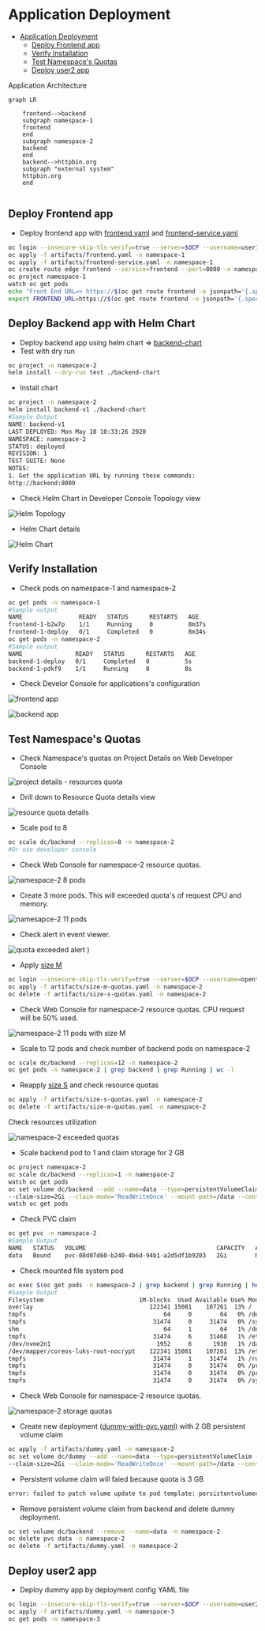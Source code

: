 # Application Deployment
<!-- TOC -->

- [Application Deployment](#application-deployment)
  - [Deploy Frontend app](#deploy-frontend-app)
  - [Verify Installation](#verify-installation)
  - [Test Namespace's Quotas](#test-namespaces-quotas)
  - [Deploy user2 app](#deploy-user2-app)

<!-- /TOC -->

Application Architecture


```mermaid
graph LR

    frontend-->backend
    subgraph namespace-1
    frontend
    end
    subgraph namespace-2
    backend
    end
    backend-->httpbin.org
    subgraph "external system"
    httpbin.org
    end
    
```



## Deploy Frontend app
- Deploy frontend app with [frontend.yaml](artifacts/frontend.yaml) and [frontend-service.yaml](artifacts/frontend-service.yaml)
```bash
oc login --insecure-skip-tls-verify=true --server=$OCP --username=user1
oc apply -f artifacts/frontend.yaml -n namespace-1
oc apply -f artifacts/frontend-service.yaml -n namespace-1
oc create route edge frontend --service=frontend --port=8080 -n namespace-1
oc project namespace-1
watch oc get pods
echo "Front End URL=> https://$(oc get route frontend -o jsonpath='{.spec.host}' -n namespace-1)"
export FRONTEND_URL=https://$(oc get route frontend -o jsonpath='{.spec.host}' -n namespace-1)
```

<!-- - Deploy backend app
```bash
oc login --insecure-skip-tls-verify=true --server=$OCP --username=user1
oc apply -f artifacts/backend.yaml -n namespace-2
oc apply -f artifacts/backend-service.yaml -n namespace-2
echo "Backend Internal End URL=> http://$(oc get svc backend  -o jsonpath='{.spec.ports[0].port}'  -n namespace-2)" 
```-->

## Deploy Backend app with Helm Chart
- Deploy backend app using helm chart => [backend-chart](backend-chart)
- Test with dry run 
```bash
oc project -n namespace-2
helm install --dry-run test ./backend-chart
```
- Install chart
```bash
oc project -n namespace-2
helm install backend-v1 ./backend-chart
#Sample Output
NAME: backend-v1
LAST DEPLOYED: Mon May 18 10:33:26 2020
NAMESPACE: namespace-2
STATUS: deployed
REVISION: 1
TEST SUITE: None
NOTES:
1. Get the application URL by running these commands:
http://backend:8080
```
- Check Helm Chart in Developer Console Topology view

![Helm Topology](images/developer-console-helm-topology.png )

- Helm Chart details

![Helm Chart](images/developer-console-helm-chart.png)

## Verify Installation
- Check pods on namespace-1 and namespace-2
```bash
oc get pods -n namespace-1
#Sample output
NAME                READY   STATUS      RESTARTS   AGE
frontend-1-b2w7p    1/1     Running     0          8m37s
frontend-1-deploy   0/1     Completed   0          8m34s
oc get pods -n namespace-2
#Sample output
NAME               READY   STATUS      RESTARTS   AGE
backend-1-deploy   0/1     Completed   0          5s
backend-1-pdkf9    1/1     Running     0          8s
```

- Check Develor Console for applications's configuration

![frontend app](images/frontend-app.png)

![backend app](images/backend-app.png)
  
## Test Namespace's Quotas
- Check Namespace's quotas on Project Details on Web Developer Console

![project details - resources quota](images/project-details-resource-quotas.png)

- Drill down to Resource Quota details view

![resource quota details](images/resource-quota-details.png)

- Scale pod to 8
```bash
oc scale dc/backend --replicas=8 -n namespace-2
#Or use developer console
```
- Check Web Console for namespace-2 resource quotas.

![namespace-2 8 pods](images/namespace-2-8-pods.png)

- Create 3 more pods. This will exceeded quota's of request CPU and memory.

![namesapce-2 11 pods](images/namespace-2-11-pods.png)

- Check alert in event viewer.

![quota exceeded alert](images/quota-exceeded-alert.png)
)
- Apply [size M](artifacts/size-m-quotas.yaml) 
```bash
oc login --insecure-skip-tls-verify=true --server=$OCP --username=opentlc-mgr
oc apply -f artifacts/size-m-quotas.yaml -n namespace-2
oc delete -f artifacts/size-s-quotas.yaml -n namespace-2
```
- Check Web Console for namespace-2 resource quotas. CPU request will be 50% used.

![namespace-2 11 pods with size M](images/namespace-2-size-m-11-pods.png)

- Scale to 12 pods and check number of backend pods on namespace-2
```bash
oc scale dc/backend --replicas=12 -n namespace-2
oc get pods -n namespace-2 | grep backend | grep Running | wc -l
```

- Reapply [size S](artifacts/size-s-quotas.yaml) and check resource quotas
```bash
oc apply -f artifacts/size-s-quotas.yaml -n namespace-2
oc delete -f artifacts/size-m-quotas.yaml -n namespace-2
```

Check resources utilization

![namespace-2 exceeded quotas](images/namespace-2-exceeded-quotas.png)

- Scale backend pod to 1 and claim storage for 2 GB
```bash
oc project namespace-2
oc scale dc/backend --replicas=1 -n namespace-2
watch oc get pods
oc set volume dc/backend --add --name=data --type=persistentVolumeClaim --claim-name=data \
--claim-size=2Gi --claim-mode='ReadWriteOnce' --mount-path=/data --containers=backend -n namespace-2
watch oc get pods
```
- Check PVC claim
```bash
oc get pvc -n namespace-2
#Sample Output
NAME   STATUS   VOLUME                                     CAPACITY   ACCESS MODES   STORAGECLASS   AGE
data   Bound    pvc-08d07d60-b240-4b6d-94b1-a2d5df1b9203   2Gi        RWO            gp2            7m17s
```
- Check mounted file system pod
```bash
oc exec $(oc get pods -n namespace-2 | grep backend | grep Running | head -n 1 | awk '{print $1}') -- df -m
#Sample Output
Filesystem                           1M-blocks  Used Available Use% Mounted on
overlay                                 122341 15081    107261  13% /
tmpfs                                       64     0        64   0% /dev
tmpfs                                    31474     0     31474   0% /sys/fs/cgroup
shm                                         64     1        64   1% /dev/shm
tmpfs                                    31474     6     31468   1% /etc/passwd
/dev/nvme2n1                              1952     6      1930   1% /data
/dev/mapper/coreos-luks-root-nocrypt    122341 15081    107261  13% /etc/hosts
tmpfs                                    31474     1     31474   1% /run/secrets/kubernetes.io/serviceaccount
tmpfs                                    31474     0     31474   0% /proc/acpi
tmpfs                                    31474     0     31474   0% /proc/scsi
tmpfs                                    31474     0     31474   0% /sys/firmware
```
- Check Web Console for namespace-2 resource quotas.

![namespace-2 storage quotas](images/namespace-2-storage-quotas.png)

- Create new deployment ([dummy-with-pvc.yaml](artifacts/dummy-with-pvc.yaml)) with 2 GB persistent volume claim
```bash
oc apply -f artifacts/dummy.yaml -n namespace-2
oc set volume dc/dummy --add --name=data --type=persistentVolumeClaim --claim-name=data2 \
--claim-size=2Gi --claim-mode='ReadWriteOnce' --mount-path=/data --containers=dummy -n namespace-2
```
- Persistent volume claim will faied because quota is 3 GB
```bash
error: failed to patch volume update to pod template: persistentvolumeclaims "data2" is forbidden: exceeded quota: size-s-quotas, requested: requests.storage=2Gi, used: requests.storage=2Gi, limited: requests.storage=3Gi
```
- Remove persistent volume claim from backend and delete dummy deployment.
```bash
oc set volume dc/backend --remove --name=data -n namespace-2
oc delete pvc data -n namespace-2
oc delete -f artifacts/dummy.yaml -n namespace-2
```

## Deploy user2 app
- Deploy dummy app by deployment config YAML file
```bash
oc login --insecure-skip-tls-verify=true --server=$OCP --username=user2
oc apply -f artifacts/dummy.yaml -n namespace-3
oc get pods -n namespace-3
```